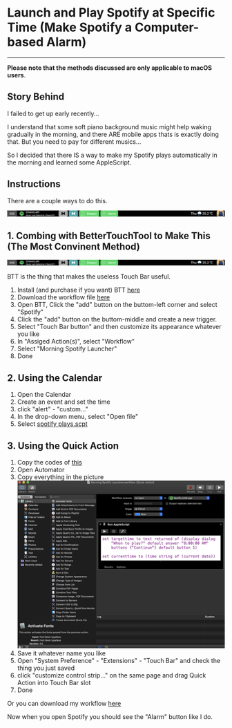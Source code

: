# Launch and Play Spotify at Specific Time (Make Spotify a Computer-based Alarm)
---
**Please note that the methods discussed are only applicable to macOS users**.


## Story Behind

I failed to get up early recently...

I understand that some soft piano background music might help waking gradually in the morning, and there ARE mobile apps thats is exactly doing that. But you need to pay for different musics... 

So I decided that there IS a way to make my Spotify plays automatically in the morning and learned some AppleScript.

## Instructions

There are a couple ways to do this.

![TouchBarScreenShot](https://github.com/madeyexz/Launch-and-Play-Spotify-at-Specific-Time/blob/master/Screenshots/Touch%20Bar%202.png)

## 1. Combing with BetterTouchTool to Make This (The Most Convinent Method)

![What we see with Spotify opened](https://github.com/madeyexz/Launch-and-Play-Spotify-at-Specific-Time/blob/master/Screenshots/Touch%20Bar%202.png)

BTT is the thing that makes the useless Touch Bar useful.

1. Install (and purchase if you want) BTT [here](https://folivora.ai/)
2. Download the workflow file [here](https://github.com/madeyexz/Launch-and-Play-Spotify-at-Specific-Time/blob/master/Morning%20Spotify%20Launcher.workflow.zip)
3. Open BTT, Click the "add" button on the buttom-left corner and select "Spotify"
4. Click the "add" button on the buttom-middle and create a new trigger.
5. Select "Touch Bar button" and then customize its appearance whatever you like
6. In "Assiged Action(s)", select "Workflow"
7. Select "Morning Spotify Launcher"
8. Done

## 2. Using the Calendar
1. Open the Calendar
2. Create an event and set the time
3. click "alert" - "custom..."
4. In the drop-down menu, select "Open file"
5. Select [spotify plays.scpt](https://github.com/madeyexz/Launch-and-Play-Spotify-at-Specific-Time/blob/master/spotify%20play.scpt)

## 3. Using the Quick Action
1. Copy the codes of [this](https://github.com/madeyexz/Launch-and-Play-Spotify-at-Specific-Time/blob/master/Launch%20and%20Play%20Spotify.scpt)
2. Open Automator
3. Copy everything in the picture ![the picture](https://github.com/madeyexz/Launch-and-Play-Spotify-at-Specific-Time/blob/master/Screenshots/Workflow.png)
4. Save it whatever name you like
5. Open "System Preference" - "Extensions" - "Touch Bar" and check the thing you just saved
6. click "customize control strip..." on the same page and drag Quick Action into Touch Bar slot
7. Done

Or you can download my workflow [here](https://github.com/madeyexz/Launch-and-Play-Spotify-at-Specific-Time/blob/master/Morning%20Spotify%20Launcher.workflow.zip)



Now when you open Spotify you should see the "Alarm" button like I do.



